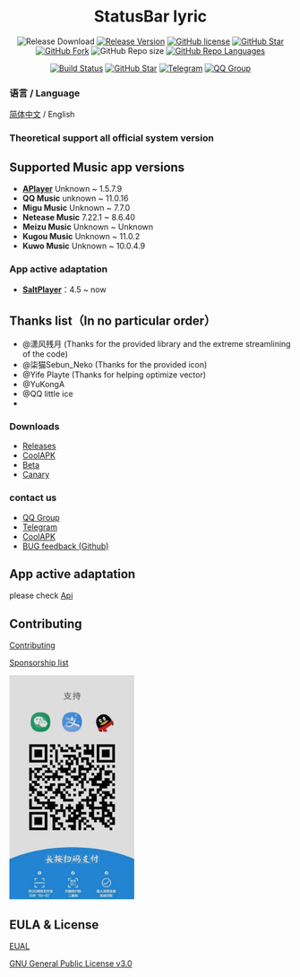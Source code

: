 <h1 align="center">StatusBar lyric</h1>

<div align="center">

![Release Download](https://img.shields.io/github/downloads/577fkj/MIUIStatusBarLyric/total?style=flat-square)
[![Release Version](https://img.shields.io/github/v/release/577fkj/MIUIStatusBarLyric?style=flat-square)](https://github.com/577fkj/MIUIStatusBarLyric/releases/latest)
[![GitHub license](https://img.shields.io/github/license/577fkj/MIUIStatusBarLyric?style=flat-square)](LICENSE)
[![GitHub Star](https://img.shields.io/github/stars/577fkj/MIUIStatusBarLyric?style=flat-square)](https://github.com/577fkj/MIUIStatusBarLyric/stargazers)
[![GitHub Fork](https://img.shields.io/github/forks/577fkj/MIUIStatusBarLyric?style=flat-square)](https://github.com/577fkj/MIUIStatusBarLyric/network/members)
![GitHub Repo size](https://img.shields.io/github/repo-size/577fkj/MIUIStatusBarLyric?style=flat-square&color=3cb371)
[![GitHub Repo Languages](https://img.shields.io/github/languages/top/577fkj/MIUIStatusBarLyric?style=flat-square)](https://github.com/577fkj/MIUIStatusBarLyric/search?l=java)

[![Build Status](https://img.shields.io/endpoint.svg?url=https%3A%2F%2Factions-badge.atrox.dev%2F577fkj%2FMIUIStatusBarLyric%2Fbadge%3Fref%3Dmain&style=flat)](https://actions-badge.atrox.dev/577fkj/MIUIStatusBarLyric/goto?ref=main)
[![GitHub Star](https://img.shields.io/github/stars/577fkj/MIUIStatusBarLyric.svg?style=social)](https://github.com/577fkj/MIUIStatusBarLyric)
[![Telegram](https://img.shields.io/badge/Telegram-MIUIStatusBatLyric-blue.svg?style=flat-square&color=12b7f5)](https://t.me/MIUIStatusBatLyric)
[![QQ Group](https://img.shields.io/badge/QQ%20Group-884185860-blue.svg?style=flat-square&color=12b7f5)](https://qm.qq.com/cgi-bin/qm/qr?k=ea_MP7zFoZJEdpxDFQcadBdbZmwYXZHh&jump_from=webapi)

</div>

### 语言 / Language

[简体中文](README.md) / English

### Theoretical support __all__ official system version

## Supported Music app versions

- __[APlayer](https://github.com/rRemix/APlayer)__ Unknown ~ 1.5.7.9
- __QQ Music__ unknown ~ 11.0.16
- __Migu Music__ Unknown ~ 7.7.0
- __Netease Music__ 7.22.1 ~ 8.6.40
- __Meizu Music__ Unknown ~ Unknown
- __Kugou Music__ Unknown ~ 11.0.2
- __Kuwo Music__ Unknown ~ 10.0.4.9

### App active adaptation

- __[SaltPlayer](https://github.com/Moriafly/SaltPlayerSource)__：4.5 ~ now

## Thanks list（In no particular order）

- @潇风残月 (Thanks for the provided library and the extreme streamlining of the code)
- @柒猫Sebun_Neko (Thanks for the provided icon)
- @Yife Playte (Thanks for helping optimize vector)
- @YuKongA
- @QQ little ice
-

### Downloads

- [Releases](https://github.com/577fkj/MIUIStatusBarLyric/releases)
- [CoolAPK](https://www.coolapk.com/apk/miui.statusbar.lyric)
- [Beta](https://github.com/577fkj/MIUIStatusBarLyric/actions/workflows/Android.yml)
- [Canary](https://github.com/577fkj/MIUIStatusBarLyric/actions/workflows/Android_Dev.yml)

### contact us

- [QQ Group](https://jq.qq.com/?_wv=1027&amp;k=KQeQjgsv)
- [Telegram](https://t.me/MIUIStatusBatLyric)
- [CoolAPK](https://www.coolapk.com/apk/miui.statusbar.lyric)
- [BUG feedback (Github)](https://github.com/577fkj/MIUIStatusBarLyric/issues/new)

## App active adaptation

please check [Api](https://github.com/577fkj/StatusBarApiExample)

## Contributing

[Contributing](CONTRIBUTING_EN.md)

[Sponsorship list](SPONSOR.md)

<img height="400px" src="./images/3to1.jpg" />

## EULA & License

[EUAL](EUAL.md)

[GNU General Public License v3.0](LICENSE)